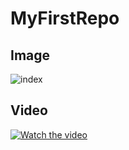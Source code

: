 # MyFirstRepo

## Image
![index](https://user-images.githubusercontent.com/112948621/188629437-c1d17d77-8887-4a94-b19b-f9c91197bda6.png)


## Video
[![Watch the video](https://img.youtube.com/vi/T-D1KVIuvjA/maxresdefault.jpg)](https://www.youtube.com/watch?v=dQw4w9WgXcQ)
